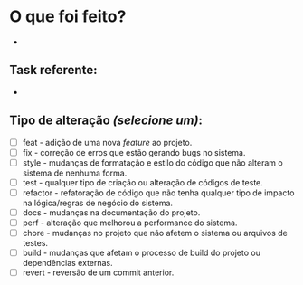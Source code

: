 # O que foi feito?
- 

## Task referente:
- 

## Tipo de alteração _(selecione um)_:
- [ ] feat - adição de uma nova _feature_ ao projeto.
- [ ] fix - correção de erros que estão gerando bugs no sistema.
- [ ] style - mudanças de formatação e estilo do código que não alteram o sistema de nenhuma forma.
- [ ] test - qualquer tipo de criação ou alteração de códigos de teste.
- [ ] refactor - refatoração de código que não tenha qualquer tipo de impacto na lógica/regras de negócio do sistema.
- [ ] docs - mudanças na documentação do projeto.
- [ ] perf - alteração que melhorou a performance do sistema.
- [ ] chore - mudanças no projeto que não afetem o sistema ou arquivos de testes.
- [ ] build - mudanças que afetam o processo de build do projeto ou dependências externas.
- [ ] revert - reversão de um commit anterior.